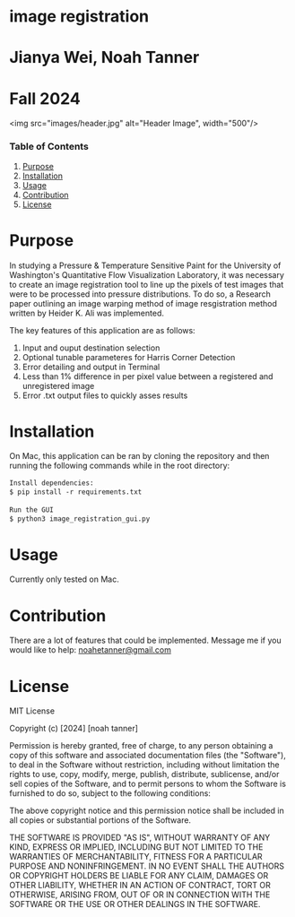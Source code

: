 # image registration
# Jianya Wei, Noah Tanner
# Fall 2024

<img src="images/header.jpg" alt="Header Image", width="500"/> 

### Table of Contents
1. [Purpose](#purpose)
2. [Installation](#installation)
3. [Usage](#usage)
4. [Contribution](#contribution)
5. [License](#license)

# Purpose
In studying a Pressure & Temperature Sensitive Paint for the University of Washington's Quantitative Flow Visualization Laboratory, it was necessary to create an image registration tool to line up the pixels of test images that were to be processed into pressure distributions. To do so, a Research paper outlining an image warping method of image resgistration method written by Heider K. Ali was implemented. 

The key features of this application are as follows:
1. Input and ouput destination selection
2. Optional tunable parameteres for Harris Corner Detection
3. Error detailing and output in Terminal
4. Less than 1% difference in per pixel value between a registered and unregistered image
5. Error .txt output files to quickly asses results

# Installation
On Mac, this application can be ran by cloning the repository and then running the following commands while in the root directory:

    Install dependencies: 
    $ pip install -r requirements.txt

    Run the GUI
    $ python3 image_registration_gui.py

# Usage
Currently only tested on Mac.

# Contribution
There are a lot of features that could be implemented. Message me if you would like to help: noahetanner@gmail.com

# License
MIT License

Copyright (c) [2024] [noah tanner]

Permission is hereby granted, free of charge, to any person obtaining a copy
of this software and associated documentation files (the "Software"), to deal
in the Software without restriction, including without limitation the rights
to use, copy, modify, merge, publish, distribute, sublicense, and/or sell
copies of the Software, and to permit persons to whom the Software is
furnished to do so, subject to the following conditions:

The above copyright notice and this permission notice shall be included in all
copies or substantial portions of the Software.

THE SOFTWARE IS PROVIDED "AS IS", WITHOUT WARRANTY OF ANY KIND, EXPRESS OR
IMPLIED, INCLUDING BUT NOT LIMITED TO THE WARRANTIES OF MERCHANTABILITY,
FITNESS FOR A PARTICULAR PURPOSE AND NONINFRINGEMENT. IN NO EVENT SHALL THE
AUTHORS OR COPYRIGHT HOLDERS BE LIABLE FOR ANY CLAIM, DAMAGES OR OTHER
LIABILITY, WHETHER IN AN ACTION OF CONTRACT, TORT OR OTHERWISE, ARISING FROM,
OUT OF OR IN CONNECTION WITH THE SOFTWARE OR THE USE OR OTHER DEALINGS IN THE
SOFTWARE.
